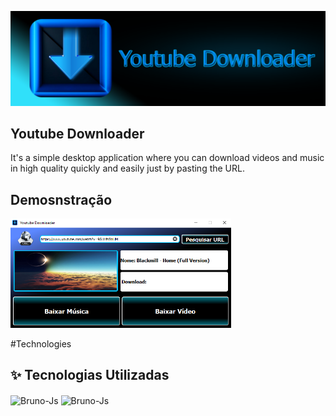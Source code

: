 <p float="center">
  <img src="Source Code/Logo.png?raw=true"  />
</p>

## Youtube Downloader
It's a simple desktop application where you can download videos and music in high quality quickly and easily just by pasting the URL.




## Demosnstração
<p float="center">
  <img src="Source Code/Preview.png?raw=true" width="70.1%" />
</p>


#Technologies
## ✨ Tecnologias Utilizadas
<div style="display: inline_block">
  <img align="center" alt="Bruno-Js" height="45" width="50" src="https://cdn.jsdelivr.net/gh/devicons/devicon/icons/python/python-original-wordmark.svg" />
  <img align="center" alt="Bruno-Js" height="45" width="50" src="https://cdn.jsdelivr.net/gh/devicons/devicon/icons/qt/qt-original.svg" />
  
  
